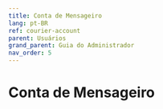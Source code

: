 ```yaml
---
title: Conta de Mensageiro
lang: pt-BR
ref: courier-account
parent: Usuários
grand_parent: Guia do Administrador
nav_order: 5
---
```


# Conta de Mensageiro
